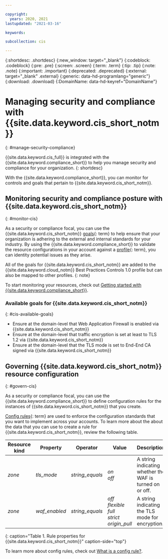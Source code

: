 ```yaml
---

copyright:
  years: 2020, 2021
lastupdated: "2021-03-16"

keywords:

subcollection: cis

---
```


{:shortdesc: .shortdesc}
{:new_window: target="_blank"}
{:codeblock: .codeblock}
{:pre: .pre}
{:screen: .screen}
{:term: .term}
{:tip: .tip}
{:note: .note}
{:important: .important}
{:deprecated: .deprecated}
{:external: target="_blank" .external}
{:generic: data-hd-programlang="generic"}
{:download: .download}
{:DomainName: data-hd-keyref="DomainName"}

# Managing security and compliance with {{site.data.keyword.cis_short_notm}}
{: #manage-security-compliance}

{{site.data.keyword.cis_full}} is integrated with the {{site.data.keyword.compliance_short}} to help you manage security and compliance for your organization.
{: shortdesc}

<!--Add the following sections as your service onboards to the Security and Compliance Center. You might have only monitoring or you might also have configuration enforcement. Also, if you only have one of the options, be sure to remove the bulleted list and write the following section as a sentence.-->

With the {{site.data.keyword.compliance_short}}, you can monitor for controls and goals that pertain to {{site.data.keyword.cis_short_notm}}.

## Monitoring security and compliance posture with {{site.data.keyword.cis_short_notm}}
{: #monitor-cis}

As a security or compliance focal, you can use the {{site.data.keyword.cis_short_notm}} [goals](x2117978){: term} to help ensure that your organization is adhering to the external and internal standards for your industry. By using the {{site.data.keyword.compliance_short}} to validate the resource configurations in your account against a [profile](x2034950){: term}, you can identity potential issues as they arise.

All of the goals for {{site.data.keyword.cis_short_notm}} are added to the {{site.data.keyword.cloud_notm}} Best Practices Controls 1.0 profile but can also be mapped to other profiles.
{: note}

To start monitoring your resources, check out [Getting started with {{site.data.keyword.compliance_short}}](/docs/security-compliance?topic=security-compliance-getting-started).

### Available goals for {{site.data.keyword.cis_short_notm}}
{: #cis-available-goals}

* Ensure at the domain-level that Web Application Firewall is enabled via {{site.data.keyword.cis_short_notm}}
* Ensure at the domain-level that traffic encryption is set at least to TLS 1.2 via {{site.data.keyword.cis_short_notm}}
* Ensure at the domain-level that the TLS mode is set to End-End CA signed via {{site.data.keyword.cis_short_notm}} 

## Governing {{site.data.keyword.cis_short_notm}} resource configuration
{: #govern-cis}

As a security or compliance focal, you can use the {{site.data.keyword.compliance_short}} to define configuration rules for the instances of {{site.data.keyword.cis_short_notm}} that you create.

[Config rules](#x3084914){: term} are used to enforce the configuration standards that you want to implement across your accounts. To learn more about the about the data that you can use to create a rule for {{site.data.keyword.cis_short_notm}}, review the following table.

| Resource kind | Property | Operator | Value | Description |
|---------------|----------|---------------|-------|-------------|
| *zone* | *tls_mode* | *string_equals*  | *on*<br/>*off* | A string indicating whether the WAF is turned on or off. |
| *zone* | *waf_enabled* | *string_equals* | *off*<br/>*flexible*<br/>*full*<br/>*strict*<br/>*origin_pull* | A string indicating the TLS mode for encryption. |
{: caption="Table 1. Rule properties for {{site.data.keyword.cis_short_notm}}" caption-side="top"}

To learn more about config rules, check out [What is a config rule?](/docs/security-compliance?topic=security-compliance-what-is-rule).
